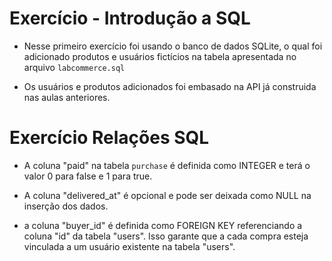 # Exercício - Introdução a SQL

- Nesse primeiro exercício foi usando o banco de dados SQLite, o qual foi adicionado produtos e usuários fictícios na tabela apresentada no arquivo `labcommerce.sql`

- Os usuários e produtos adicionados foi embasado na API já construida nas aulas anteriores.

# Exercício Relações SQL

- A coluna "paid" na tabela `purchase` é definida como INTEGER e terá o valor 0 para false e 1 para true. 

- A coluna "delivered_at" é opcional e pode ser deixada como NULL na inserção dos dados.

- a coluna "buyer_id" é definida como FOREIGN KEY referenciando a coluna "id" da tabela "users". Isso garante que a cada compra esteja vinculada a um usuário existente na tabela "users".
